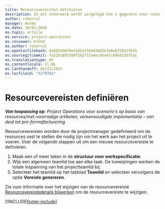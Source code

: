 ```yaml
---
title: Resourcevereisten definiëren
description: In dit onderwerp wordt uitgelegd hoe u gegevens voor resourcevereisten kunt definiëren.
author: ruhercul
manager: Annbe
ms.date: 10/01/2020
ms.topic: article
ms.service: project-operations
ms.reviewer: kfend
ms.author: ruhercul
ms.openlocfilehash: da803300f0e416be2544420d2b7e6e633923f65b
ms.sourcegitcommit: fa32b1893286f20271fa4ec4be8fc68bd135f53c
ms.translationtype: HT
ms.contentlocale: nl-NL
ms.lasthandoff: 02/15/2021
ms.locfileid: "5279762"
---
```

# <a name="define-resource-requirements"></a>Resourcevereisten definiëren

_**Van toepassing op:** Project Operations voor scenario's op basis van resources/niet-voorradige artikelen, vereenvoudigde implementatie - van deal tot pro-formafacturering_

Resourcevereisten worden door de projectmanager gedefinieerd om de resources vast te stellen die nodig zijn om het werk aan het project uit te voeren. Voer de volgende stappen uit om een nieuwe resourcevereiste te definiëren.

1.  Maak een of meer taken in de **structuur voor werkspecificatie**.
2.  Wijs een algemeen teamlid toe aan elke taak. De toewijzingen werken de totale inspanning van het projectteamlid bij.
3.  Selecteer het teamlid op het tabblad **Teamlid** en selecteer vervolgens de optie **Vereiste genereren**.

Zie voor informatie over het wijzigen van de resourcevereiste [Resourcevereistedetails bijwerken](define-resource-requirements.md) om de resourcevereiste te wijzigen.

[!INCLUDE[footer-include](../includes/footer-banner.md)]
